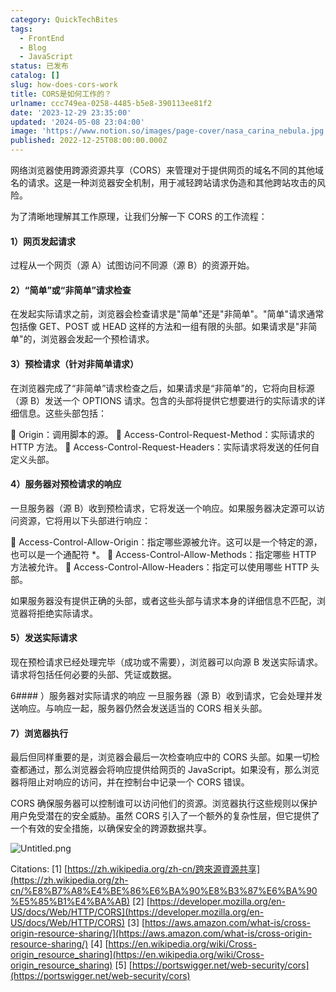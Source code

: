 ```yaml
---
category: QuickTechBites
tags:
  - FrontEnd
  - Blog
  - JavaScript
status: 已发布
catalog: []
slug: how-does-cors-work
title: CORS是如何工作的？
urlname: ccc749ea-0258-4485-b5e8-390113ee81f2
date: '2023-12-29 23:35:00'
updated: '2024-05-08 23:04:00'
image: 'https://www.notion.so/images/page-cover/nasa_carina_nebula.jpg'
published: 2022-12-25T08:00:00.000Z
---
```


网络浏览器使用跨源资源共享（CORS）来管理对于提供网页的域名不同的其他域名的请求。这是一种浏览器安全机制，用于减轻跨站请求伪造和其他跨站攻击的风险。


为了清晰地理解其工作原理，让我们分解一下 CORS 的工作流程：


#### 1）网页发起请求
过程从一个网页（源 A）试图访问不同源（源 B）的资源开始。


#### 2）“简单”或“非简单”请求检查
在发起实际请求之前，浏览器会检查请求是"简单"还是"非简单"。"简单"请求通常包括像 GET、POST 或 HEAD 这样的方法和一组有限的头部。如果请求是"非简单"的，浏览器会发起一个预检请求。


#### 3）预检请求（针对非简单请求）
在浏览器完成了“非简单”请求检查之后，如果请求是“非简单”的，它将向目标源（源 B）发送一个 OPTIONS 请求。包含的头部将提供它想要进行的实际请求的详细信息。这些头部包括：


🔸 Origin：调用脚本的源。
🔸 Access-Control-Request-Method：实际请求的 HTTP 方法。
🔸 Access-Control-Request-Headers：实际请求将发送的任何自定义头部。


#### 4）服务器对预检请求的响应
一旦服务器（源 B）收到预检请求，它将发送一个响应。如果服务器决定源可以访问资源，它将用以下头部进行响应：


🔹 Access-Control-Allow-Origin：指定哪些源被允许。这可以是一个特定的源，也可以是一个通配符 *。
🔹 Access-Control-Allow-Methods：指定哪些 HTTP 方法被允许。
🔹 Access-Control-Allow-Headers：指定可以使用哪些 HTTP 头部。


如果服务器没有提供正确的头部，或者这些头部与请求本身的详细信息不匹配，浏览器将拒绝实际请求。


#### 5）发送实际请求
现在预检请求已经处理完毕（成功或不需要），浏览器可以向源 B 发送实际请求。请求将包括任何必要的头部、凭证或数据。


6#### ）服务器对实际请求的响应
一旦服务器（源 B）收到请求，它会处理并发送响应。与响应一起，服务器仍然会发送适当的 CORS 相关头部。


#### 7）浏览器执行
最后但同样重要的是，浏览器会最后一次检查响应中的 CORS 头部。如果一切检查都通过，那么浏览器会将响应提供给网页的 JavaScript。如果没有，那么浏览器将阻止对响应的访问，并在控制台中记录一个 CORS 错误。


CORS 确保服务器可以控制谁可以访问他们的资源。浏览器执行这些规则以保护用户免受潜在的安全威胁。虽然 CORS 引入了一个额外的复杂性层，但它提供了一个有效的安全措施，以确保安全的跨源数据共享。


![Untitled.png](https://prod-files-secure.s3.us-west-2.amazonaws.com/5d24fe63-e567-4804-86f9-9fdc62e13082/b3deb140-f22b-4520-bcee-759301567801/Untitled.png?X-Amz-Algorithm=AWS4-HMAC-SHA256&X-Amz-Content-Sha256=UNSIGNED-PAYLOAD&X-Amz-Credential=ASIAZI2LB466TP2EGRLQ%2F20250222%2Fus-west-2%2Fs3%2Faws4_request&X-Amz-Date=20250222T053521Z&X-Amz-Expires=3600&X-Amz-Security-Token=IQoJb3JpZ2luX2VjEL3%2F%2F%2F%2F%2F%2F%2F%2F%2F%2FwEaCXVzLXdlc3QtMiJIMEYCIQCuKBgERSdT7J9OCCcGGUr5xq2Wy20PWXm8hhZXeEEojwIhAP6iWh7ZGAkAA3iFzAi2elpPNvMsVOcywRnv2rnc%2Bd2QKogECOb%2F%2F%2F%2F%2F%2F%2F%2F%2F%2FwEQABoMNjM3NDIzMTgzODA1IgzVDFLSbRRTQrNxQjEq3APEAKnWtDOE5kpDPecujbQn77HOdsLGn8gVf%2B0v%2BxfhMODzpjywtYhvpFJSEa7dJlIBMx3maOVzkUL7zDQJnTFT9Q8J1mqkufiJO4cCgXADiMIeFPfQMQfSyR4%2Fk0IOdEQGSCWJz%2BXstE1QqEXalxiJavZB89Fcn6TQZXUvlbn444mGkEARaKxxrpsWpR9TS8k6d0y%2B1CVPnGMlC%2F%2FehqVOVcUOtUhFx2HzKkcLYt7JM0drcqzD%2BBAgkh3pHmjuflxzQsCitimHXyoV7HAR2GQzHFSsLaQ9QKbNgxjsnz6WybTarYjwZlcQoUE9rj1Uvy9P36bkgapt3BMDnI3Koi4TU19OTsJzN8M5VyXmgKHHD7S6cj3U2Cz5tSZapvpe5rSxPxp7%2BEd1cAbiVXL8wBJ0ZdVvbUDZW69osYO3UEejU7nu%2Bm2ELzVhoi6P6d0%2FaWQ64CyykBAbgoHuGk6I%2FlB3Mq4HPxBUdMNzgXzotjH48ItfWsgokQ%2BC%2FJK7vqHZxKC2MBr2wso25VxyciqobTZ2HN3QPA2bPgzGDM3oLsYFG1gMjniRYpP%2BdkytUYj05QW8ttN7hLPlp5LqRybHDfW%2Be25OE3SqBYDD5J%2Fsa5FmCX2UvU63qc9ctIjaaTCvqOW9BjqkAVct%2B1dT01pCwGo%2FEOsXSLLGVKE%2BY%2FwttPfjwEmnBsi5gSYu8ffAEJdK3w%2BoT%2FIR%2FtD3nvseejOMTA9SxyxWbzICkI82Odp7YILR9IMiWWPbUC87hiE86yLXXckc4P3XhdDc4N%2BpS%2BJYdSAq5ZN92MM4UXEPzuAgJ%2BYa1nu1pjjNAajWbG4bJjv6ejYcxmtQM%2BTVsKkXfP3xZ5kLe98dJUVCuguf&X-Amz-Signature=659bb22875378a0aaf3cc0498115d424164bcc0e117a2b86b6d2194ae38ca3ae&X-Amz-SignedHeaders=host&x-id=GetObject)


Citations:
[1] [https://zh.wikipedia.org/zh-cn/跨來源資源共享](https://zh.wikipedia.org/zh-cn/%E8%B7%A8%E4%BE%86%E6%BA%90%E8%B3%87%E6%BA%90%E5%85%B1%E4%BA%AB)
[2] [https://developer.mozilla.org/en-US/docs/Web/HTTP/CORS](https://developer.mozilla.org/en-US/docs/Web/HTTP/CORS)
[3] [https://aws.amazon.com/what-is/cross-origin-resource-sharing/](https://aws.amazon.com/what-is/cross-origin-resource-sharing/)
[4] [https://en.wikipedia.org/wiki/Cross-origin_resource_sharing](https://en.wikipedia.org/wiki/Cross-origin_resource_sharing)
[5] [https://portswigger.net/web-security/cors](https://portswigger.net/web-security/cors)

